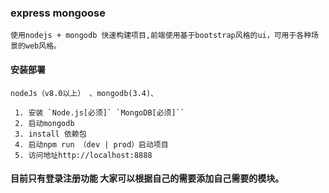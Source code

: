 ### express mongoose
    使用nodejs + mongodb 快速构建项目,前端使用基于bootstrap风格的ui，可用于各种场景的web风格。
#### 安装部署
    nodeJs（v8.0以上） 、mongodb(3.4)、
    
```
 1. 安装 `Node.js[必须]` `MongoDB[必须]``
 2. 启动mongodb
 3. install 依赖包
 4. 启动npm run （dev | prod）启动项目
 5. 访问地址http://localhost:8888
```
#### 目前只有登录注册功能 大家可以根据自己的需要添加自己需要的模块。
